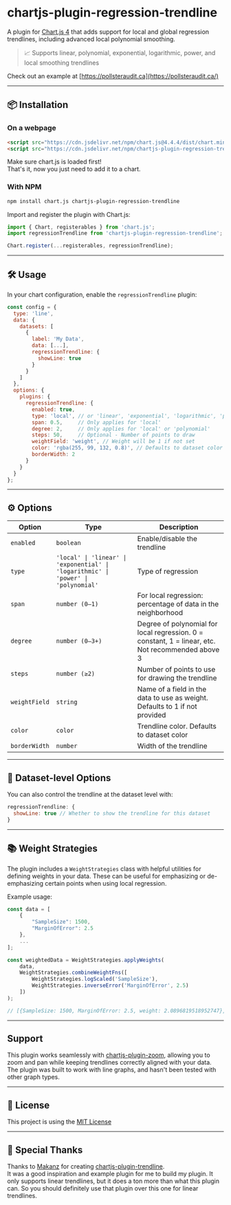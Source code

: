 # chartjs-plugin-regression-trendline

A plugin for [Chart.js 4](https://www.chartjs.org/) that adds support for local and global regression trendlines, including advanced local polynomial smoothing.

> 📈 Supports linear, polynomial, exponential, logarithmic, power, and local smoothing trendlines  

Check out an example at [https://pollsteraudit.ca](https://pollsteraudit.ca/)  

---

## 📦 Installation

### On a webpage

```html
<script src="https://cdn.jsdelivr.net/npm/chart.js@4.4.4/dist/chart.min.js"></script>
<script src="https://cdn.jsdelivr.net/npm/chartjs-plugin-regression-trendline/dist/chartjs-plugin-regression-trendline.min.js"></script>
```
Make sure chart.js is loaded first!  
That's it, now you just need to add it to a chart.

### With NPM

```bash
npm install chart.js chartjs-plugin-regression-trendline
```

Import and register the plugin with Chart.js:

```js
import { Chart, registerables } from 'chart.js';
import regressionTrendline from 'chartjs-plugin-regression-trendline';

Chart.register(...registerables, regressionTrendline);
```

---

## 🛠️ Usage

In your chart configuration, enable the `regressionTrendline` plugin:

```js
const config = {
  type: 'line',
  data: {
    datasets: [
      {
        label: 'My Data',
        data: [...],
        regressionTrendline: {
          showLine: true
        }
      }
    ]
  },
  options: {
    plugins: {
      regressionTrendline: {
        enabled: true,
        type: 'local', // or 'linear', 'exponential', 'logarithmic', 'power', 'polynomial'
        span: 0.5,     // Only applies for 'local'
        degree: 2,     // Only applies for 'local' or 'polynomial'
        steps: 50,     // Optional - Number of points to draw
        weightField: 'weight', // Weight will be 1 if not set
        color: 'rgba(255, 99, 132, 0.8)', // Defaults to dataset color if not set
        borderWidth: 2
      }
    }
  }
};
```

---

## ⚙️ Options

| Option        | Type                                                                               | Description                                                                                       |
|---------------|------------------------------------------------------------------------------------|---------------------------------------------------------------------------------------------------|
| `enabled`     | `boolean`                                                                          | Enable/disable the trendline                                                                      |
| `type`        | `'local' \| 'linear' \| 'exponential' \| 'logarithmic' \| 'power' \| 'polynomial'` | Type of regression                                                                                |
| `span`        | `number (0–1)`                                                                     | For local regression: percentage of data in the neighborhood                                      |
| `degree`      | `number (0–3+)`                                                                    | Degree of polynomial for local regression. 0 = constant, 1 = linear, etc. Not recommended above 3 |
| `steps`       | `number (≥2)`                                                                      | Number of points to use for drawing the trendline                                                 |
| `weightField` | `string`                                                                           | Name of a field in the data to use as weight. Defaults to 1 if not provided                       |
| `color`       | `color`                                                                            | Trendline color. Defaults to dataset color                                                        |
| `borderWidth` | `number`                                                                           | Width of the trendline                                                                            |

---

## 🎯 Dataset-level Options

You can also control the trendline at the dataset level with:

```js
regressionTrendline: {
  showLine: true // Whether to show the trendline for this dataset
}
```

---

## 📚 Weight Strategies

The plugin includes a `WeightStrategies` class with helpful utilities for defining weights in your data. These can be useful for emphasizing or de-emphasizing certain points when using local regression.

Example usage:

```js
const data = [
    {
        "SampleSize": 1500,
        "MarginOfError": 2.5
    },
    ...
];

const weightedData = WeightStrategies.applyWeights(
    data,
    WeightStrategies.combineWeightFns([
        WeightStrategies.logScaled('SampleSize'),
        WeightStrategies.inverseError('MarginOfError', 2.5)
    ])
);

// [{SampleSize: 1500, MarginOfError: 2.5, weight: 2.0896819518952747},...]
```

---

## Support

This plugin works seamlessly with [chartjs-plugin-zoom](https://www.chartjs.org/chartjs-plugin-zoom/latest/), allowing you to zoom and pan while keeping trendlines correctly aligned with your data.    
The plugin was built to work with line graphs, and hasn't been tested with other graph types.

---

## 📜 License

This project is using the [MIT License](LICENSE)

---

## 🙏 Special Thanks

Thanks to [Makanz](https://github.com/Makanz/chartjs-plugin-trendline/) for creating [chartjs-plugin-trendline](https://github.com/Makanz/chartjs-plugin-trendline/).  
It was a good inspiration and example plugin for me to build my plugin.
It only supports linear trendlines, but it does a ton more than what this plugin can. So you should definitely use that plugin over this one for linear trendlines.